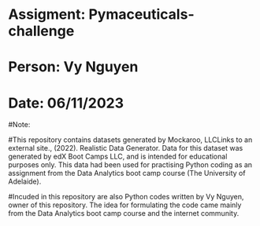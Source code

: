 # Assigment: Pymaceuticals-challenge

# Person: Vy Nguyen

# Date: 06/11/2023

#Note:

#This repository contains datasets generated by Mockaroo, LLCLinks to an external site., (2022). Realistic Data Generator. Data for this dataset was generated by edX Boot Camps LLC, and is intended for educational purposes only. This data had been used for practising Python coding as an assignment from the Data Analytics boot camp course (The University of Adelaide).

#Incuded in this repository are also Python codes written by Vy Nguyen, owner of this repository. The idea for formulating the code came mainly from the Data Analytics boot camp course and the internet community.

